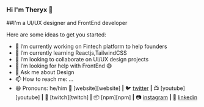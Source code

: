 ### Hi I'm Theryx 👋

##I'm a UI/UX designer and FrontEnd developer

Here are some ideas to get you started:

- 🔭 I’m currently working on Fintech platform to help founders
- 🌱 I’m currently learning Reactjs,TailwindCSS
- 👯 I’m looking to collaborate on UI/UX design projects
- 🤔 I’m looking for help with FrontEnd 😅
- 💬 Ask me about Design
- 📫 How to reach me: ...
- 😄 Pronouns: he/him
🏡 [website][website] **|** 
🐦 [twitter][twitter] **|** 
📺 [youtube][youtube] **|** 
🎥 [twitch][twitch] **|** 
📦 [npm][npm] **|** 
📷 [instagram][instagram] **|** 
👔 [linkedin][linkedin]


[twitter]: https://twitter.com/NTheryx
[instagram]: https://www.instagram.com/ntheryx/
[linkedin]: https://www.linkedin.com/in/ndoukentheryx/
